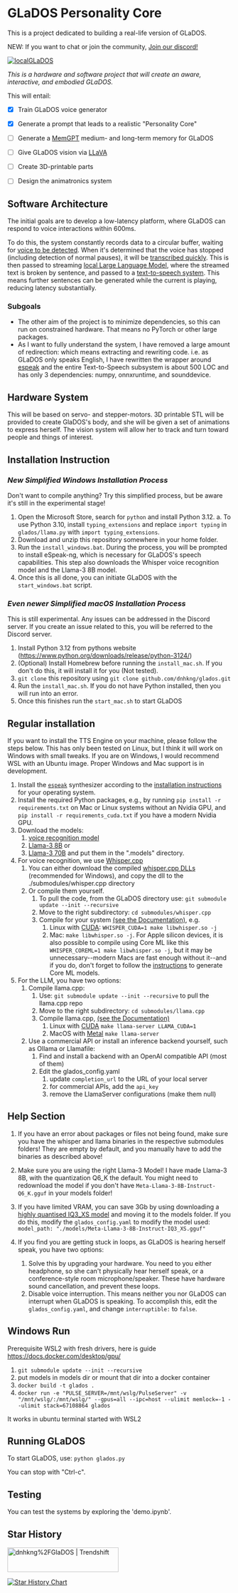 # GLaDOS Personality Core

This is a project dedicated to building a real-life version of GLaDOS.

NEW: If you want to chat or join the community, [Join our discord!](https://discord.com/invite/ERTDKwpjNB)

[![localGLaDOS](https://img.youtube.com/vi/KbUfWpykBGg/0.jpg)](https://www.youtube.com/watch?v=KbUfWpykBGg)


*This is a hardware and software project that will create an aware, interactive, and embodied GLaDOS.*

This will entail:
- [x] Train GLaDOS voice generator
- [x] Generate a prompt that leads to a realistic "Personality Core"
- [ ] Generate a [MemGPT](https://github.com/cpacker/MemGPT) medium- and long-term memory for GLaDOS
- [ ] Give GLaDOS vision via [LLaVA](https://llava-vl.github.io/)
- [ ] Create 3D-printable parts
- [ ] Design the animatronics system



## Software Architecture
The initial goals are to develop a low-latency platform, where GLaDOS can respond to voice interactions within 600ms.

To do this, the system constantly records data to a circular buffer, waiting for [voice to be detected](https://github.com/snakers4/silero-vad). When it's determined that the voice has stopped (including detection of normal pauses), it will be [transcribed quickly](https://github.com/huggingface/distil-whisper). This is then passed to streaming [local Large Language Model](https://github.com/ggerganov/llama.cpp), where the streamed text is broken by sentence, and passed to a [text-to-speech system](https://github.com/rhasspy/piper). This means further sentences can be generated while the current is playing, reducing latency substantially.

### Subgoals
 - The other aim of the project is to minimize dependencies, so this can run on constrained hardware. That means no PyTorch or other large packages.
 - As I want to fully understand the system, I have removed a large amount of redirection: which means extracting and rewriting code. i.e. as GLaDOS only speaks English, I have rewritten the wrapper around [espeak](https://espeak.sourceforge.net/) and the entire Text-to-Speech subsystem is about 500 LOC and has only 3 dependencies: numpy, onnxruntime, and sounddevice.

## Hardware System
This will be based on servo- and stepper-motors. 3D printable STL will be provided to create GlaDOS's body, and she will be given a set of animations to express herself. The vision system will allow her to track and turn toward people and things of interest.

## Installation Instruction


### *New Simplified  Windows Installation Process*
Don't want to compile anything?  Try this simplified process, but be aware it's still in the experimental stage!


1. Open the Microsoft Store, search for `python` and install Python 3.12.
   a. To use Python 3.10, install `typing_extensions` and replace `import typing` in `glados/llama.py` with `import typing_extensions`.
2. Download and unzip this repository somewhere in your home folder.
3. Run the `install_windows.bat`. During the process, you will be prompted to install eSpeak-ng, which is necessary for GLaDOS's speech capabilities. This step also downloads the Whisper voice recognition model and the Llama-3 8B model.
4. Once this is all done, you can initiate  GLaDOS with the `start_windows.bat` script.

### *Even newer Simplified macOS Installation Process*
This is still experimental. Any issues can be addressed in the Discord server. If you create an issue related to this, you will be referred to the Discord server.


1. Install Python 3.12 from pythons website (https://www.python.org/downloads/release/python-3124/)
2. (Optional) Install Homebrew before running the `install_mac.sh`. If you don't do this, it will install it for you (Not tested).
3. `git clone` this repository using `git clone github.com/dnhkng/glados.git`
4. Run the `install_mac.sh`. If you do not have Python installed, then you will run into an error.
5. Once this finishes run the `start_mac.sh` to start GLaDOS

## Regular installation

If you want to install the TTS Engine on your machine, please follow the steps
below.  This has only been tested on Linux, but I think it will work on Windows with small tweaks.
If you are on Windows, I would recommend WSL with an Ubuntu image.  Proper Windows and Mac support is in development.

1. Install the [`espeak`](https://github.com/espeak-ng/espeak-ng) synthesizer
   according to the [installation
   instructions](https://github.com/espeak-ng/espeak-ng/blob/master/docs/guide.md)
   for your operating system.
2. Install the required Python packages, e.g., by running `pip install -r
   requirements.txt` on Mac or Linux systems without an Nvidia GPU, and `pip install -r
   requirements_cuda.txt` if you have a modern Nvidia GPU.
3.  Download the models:
    1.  [voice recognition model](https://huggingface.co/distil-whisper/distil-medium.en/resolve/main/ggml-medium-32-2.en.bin?download=true)
    2.  [Llama-3 8B](https://huggingface.co/bartowski/Meta-Llama-3-8B-Instruct-GGUF/resolve/main/Meta-Llama-3-8B-Instruct-Q6_K.gguf?download=true) or
    3.  [Llama-3 70B](https://huggingface.co/bartowski/Meta-Llama-3-70B-Instruct-GGUF/resolve/main/Meta-Llama-3-70B-Instruct-IQ4_XS.gguf?download=true)
    and put them in the ".models" directory.
4. For voice recognition, we use [Whisper.cpp](https://github.com/ggerganov/whisper.cpp)
   1. You can either download the compiled [whisper.cpp DLLs](https://github.com/ggerganov/whisper.cpp/releases) (recommended for Windows), and copy the dll to the ./submodules/whisper.cpp directory
   2. Or compile them yourself.
      1. To pull the code, from the GLaDOS directory use: `git submodule update --init --recursive`
      2. Move to the right subdirectory: `cd submodules/whisper.cpp`
      3. Compile for your system [(see the Documentation)](https://github.com/ggerganov/whisper.cpp), e.g.
         1. Linux with [CUDA](https://github.com/ggerganov/whisper.cpp?tab=readme-ov-file#nvidia-gpu-support): `WHISPER_CUDA=1 make libwhisper.so -j`
         2. Mac: `make libwhisper.so -j`. For Apple silicon devices, it is also possible to compile using Core ML like this `WHISPER_COREML=1 make libwhisper.so -j`,
            but it may be unnecessary--modern Macs are fast enough without it--and if you do, don't forget to follow the [instructions](https://github.com/ggerganov/whisper.cpp?tab=readme-ov-file#core-ml-support) to generate Core ML models.
5. For the LLM, you have two options:
   1. Compile llama.cpp:
      1. Use: `git submodule update --init --recursive` to pull the llama.cpp repo
      2. Move to the right subdirectory: `cd submodules/llama.cpp`
      3. Compile llama.cpp, [(see the Documentation)](https://github.com/ggerganov/whisper.cpp)
         1. Linux with [CUDA](https://github.com/ggerganov/llama.cpp?tab=readme-ov-file#cuda) `make llama-server LLAMA_CUDA=1`
         2. MacOS with [Metal](https://github.com/ggerganov/llama.cpp?tab=readme-ov-file#metal-build) `make llama-server`
   2. Use a commercial API or install an inference backend yourself, such as Ollama or Llamafile:
      1. Find and install a backend with an OpenAI compatible API (most of them)
      2. Edit the glados_config.yaml
         1. update `completion_url` to the URL of your local server
         2. for commercial APIs, add the `api_key`
         3. remove the LlamaServer configurations (make them null)


## Help Section

1. If you have an error about packages or files not being found, make sure you have the whisper and llama binaries in the respective submodules folders!  They are empty by default, and you manually have to add the binaries as described above!

2. Make sure you are using the right Llama-3 Model! I have made Llama-3 8B, with the quantization Q6_K the default. You might need to redownload the model if you don't have `Meta-Llama-3-8B-Instruct-Q6_K.gguf` in your models folder!

3. If you have limited VRAM, you can save 3Gb by using downloading a [highly quantised IQ3_XS model](https://huggingface.co/bartowski/Meta-Llama-3-8B-Instruct-GGUF/resolve/main/Meta-Llama-3-8B-Instruct-IQ3_XS.gguf?download=true) and moving it to the models folder. If you do this, modify the `glados_config.yaml` to modify the model used: `model_path: "./models/Meta-Llama-3-8B-Instruct-IQ3_XS.gguf"`

4. If you find you are getting stuck in loops, as GLaDOS is hearing herself speak, you have two options:
   1. Solve this by upgrading your hardware. You need to you either headphone, so she can't physically hear herself speak, or a conference-style room microphone/speaker. These have hardware sound cancellation, and prevent these loops.
   2. Disable voice interruption. This means neither you nor GLaDOS can interrupt when GLaDOS is speaking. To accomplish this, edit the `glados_config.yaml`, and change `interruptible:` to  `false`.


## Windows Run

Prerequisite WSL2 with fresh drivers, here is guide https://docs.docker.com/desktop/gpu/
1. `git submodule update --init --recursive`
2. put models in models dir or mount that dir into a docker container
3. `docker build -t glados .`
4. `docker run -e "PULSE_SERVER=/mnt/wslg/PulseServer" -v "/mnt/wslg/:/mnt/wslg/" --gpus=all --ipc=host --ulimit memlock=-1 --ulimit stack=67108864 glados`

It works in ubuntu terminal started with WSL2


## Running GLaDOS

To start GLaDOS, use:
`python glados.py`

You can stop with "Ctrl-c".


## Testing
You can test the systems by exploring the 'demo.ipynb'.


## Star History
<a href="https://trendshift.io/repositories/9828" target="_blank"><img src="https://trendshift.io/api/badge/repositories/9828" alt="dnhkng%2FGlaDOS | Trendshift" style="width: 250px; height: 55px;" width="250" height="55"/></a>

[![Star History Chart](https://api.star-history.com/svg?repos=dnhkng/GlaDOS&type=Date)](https://star-history.com/#dnhkng/GlaDOS&Date)
